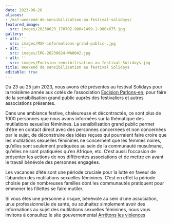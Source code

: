 ```yaml
---
date: 2023-06-26
aliases:
- /msf-weekend-de-sensibilisation-au-festival-solidays/
featured_image:
  src: images/20230623_170702-980x1499-1-980x675.jpg
gallery:
- alt: ''
  src: images/MSF-informations-grand-public-.jpg
- alt: ''
  src: images/IMG-20230624-WA0042.jpg
- alt: ''
  src: images/Excision-sensibilisation-au-festival-Solidays.jpg
title: Weekend de sensibilisation au festival Solidays
editable: true
---
```

Du 23 au 25 juin 2023, nous avons été présentes au festival Solidays pour la troisième année aux cotés de l’association [Excision Parlons-en](https://www.excisionparlonsen.org/), pour faire de la sensibilisation grand public auprès des festivaliers et autres associations présentes.

Dans une ambiance festive, chaleureuse et décontractée, ce sont plus de 1000 personnes que nous avons informées sur la thématique des mutilations sexuelles féminines. La sensibilisation grand public permet d’être en contact direct avec des personnes concernées et non concernées par le sujet, de déconstruire des idées reçues qui pourraient faire croire que les mutilations sexuelles féminines ne concernent que les femmes noires, qu’elles sont seulement pratiquées au sein de la communauté musulmane, qu’elles ne sont pratiquées qu’en Afrique, etc. C’est aussi l’occasion de présenter les actions de nos différentes associations et de mettre en avant le travail bénévole des personnes engagées.

Les vacances d’été sont une période cruciale pour la lutte en faveur de l’abandon des mutilations sexuelles féminines. C’est en effet la période choisie par de nombreuses familles dont les communautés pratiquent pour emmener les fillettes se faire mutiler.

Si vous êtes une personne à risque, bénévole au sein d’une association, un.e professionnel.le de santé, ou souhaitez simplement avoir des informations au sujet des mutilations sexuelles féminines, nous vous invitons à consultez le site gouvernemental [Arrêtons les violences](https://arretonslesviolences.gouv.fr/besoin-d-aide/mutilations-sexuelles-feminines)

